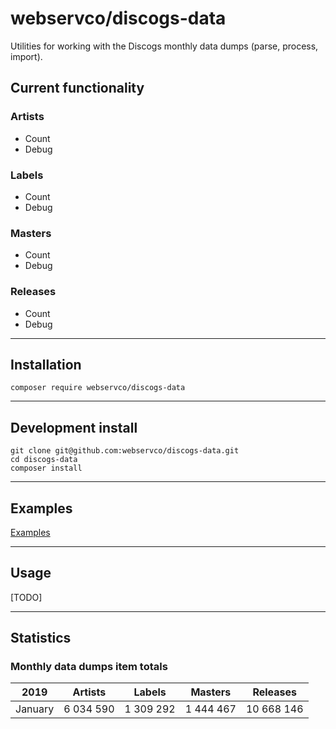 # webservco/discogs-data

Utilities for working with the Discogs monthly data dumps (parse, process, import).

## Current functionality

### Artists
- Count
- Debug

### Labels
- Count
- Debug

### Masters
- Count
- Debug

### Releases
- Count
- Debug

---

## Installation
```
composer require webservco/discogs-data
```

---

## Development install
```
git clone git@github.com:webservco/discogs-data.git
cd discogs-data
composer install
```

---

## Examples
[Examples](/docs/Examples.md)

---

## Usage
[TODO]

---

## Statistics

### Monthly data dumps item totals

| 2019    | Artists   | Labels    | Masters   | Releases   |
|---------|-----------|-----------|-----------|------------|
| January | 6 034 590 | 1 309 292 | 1 444 467 | 10 668 146 |
